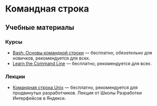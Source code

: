 # Командная строка

## Учебные материалы
### Курсы
* [Bash: Основы командной строки](https://ru.hexlet.io/courses/bash) — бесплатно, *обязательно* для новичков, рекомендуется для всех.
* [Learn the Command Line](https://www.codecademy.com/learn/learn-the-command-line) — бесплатно, рекомендуется для всех.

### Лекции
* [Командная строка Unix](https://events.yandex.ru/lib/talks/1292/) — бесплатно, рекомендуется для продвинутых разработчиков. Лекция от Школы Разработки Интерфейсов в Яндексе.
